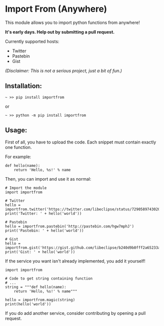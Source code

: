 # Import From (Anywhere)

This module allows you to import python functions from anywhere!

**It's early days. Help out by submitting a pull request.**

Currently supported hosts:

- Twitter
- Pastebin
- Gist

*(Disclaimer: This is not a serious project, just a bit of fun.)*

## Installation:

`~ >> pip install importfrom`

or

`~ >> python -m pip install importfrom`

## Usage:

First of all, you have to upload the code. Each snippet must contain exactly one function.

For example:

```
def hello(name):
    return 'Hello, %s!' % name
```

Then, you can import and use it as normal:

```
# Import the module
import importfrom

# Twitter
hello = importfrom.twitter('https://twitter.com/libeclipse/status/729058974302089216')
print('Twitter: ' + hello('world'))

# Pastebin
hello = importfrom.pastebin('http://pastebin.com/hgw7mphJ')
print('Pastebin: ' + hello('world'))

# Gist
hello = importfrom.gist('https://gist.github.com/libeclipse/b240d9b0fff2a65233a30457aad99f12')
print('Gist: ' + hello('world'))
```

If the service you want isn't already implemented, you add it yourself!

```
import importfrom

# Code to get string containing function
# ...
string = """def hello(name):
    return 'Hello, %s!' % name"""

hello = importfrom.magic(string)
print(hello('world'))
```

If you do add another service, consider contributing by opening a pull request.
